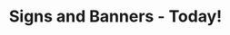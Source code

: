 ---
title: "Signs and Banners - Today!"
url: /milwaukee/signs-and-banners-today/
shop: lettering
---
